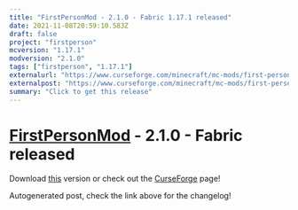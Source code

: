 ```yaml
---
title: "FirstPersonMod - 2.1.0 - Fabric 1.17.1 released"
date: 2021-11-08T20:59:10.583Z
draft: false
project: "firstperson"
mcversion: "1.17.1"
modversion: "2.1.0"
tags: ["firstperson", "1.17.1"]
externalurl: "https://www.curseforge.com/minecraft/mc-mods/first-person-model/files/3519863"
externalpost: "https://www.curseforge.com/minecraft/mc-mods/first-person-model/files/3519863"
summary: "Click to get this release"
---
```

# [FirstPersonMod](/project/firstperson) - 2.1.0 - Fabric released
Download [this](https://www.curseforge.com/minecraft/mc-mods/first-person-model/files/3519863) version or check out the [CurseForge](https://www.curseforge.com/minecraft/mc-mods/first-person-model) page!

Autogenerated post, check the link above for the changelog!
